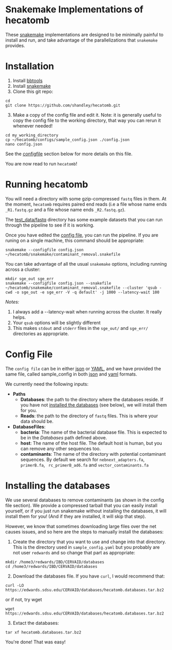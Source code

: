 # Snakemake Implementations of hecatomb

These [snakemake](https://snakemake.readthedocs.io/) implementations are designed to be minimally painful to install and run, and take advantage of the parallelizations that `snakemake` provides.

# Installation

1. Install [bbtools](https://jgi.doe.gov/data-and-tools/bbtools/bb-tools-user-guide/installation-guide/)
2. Install [snakemake](https://snakemake.readthedocs.io/en/stable/getting_started/installation.html)
3. Clone this git repo:
```
cd
git clone https://github.com/shandley/hecatomb.git
```

3. Make a copy of the config file and edit it. Note: it is generally useful to copy the config file to the working directory, that way you can rerun it whenever needed!
```
cd my_working_directory
cp ~/hecatomb/configs/sample_config.json ./config.json
nano config.json
```

See the [configfile](#configfile) section below for more details on this file.

You are now read to run `hecatomb`!

# Running hecatomb

You will need a directory with some gzip-compressed `fastq` files in them. At the moment, `hecatomb` requires paired end reads (i.e a file whose name ends `_R1.fastq.gz` and a file whose name ends `_R2.fastq.gz`).

The [test_data/fastq](../test_data/fastq) directory has some example datasets that you can run through the pipeline to see if it is working.

Once you have edited the [config file](#config-file), you can run the pipeline. If you are runing on a single machine, this command should be appropriate:

```
snakemake --configfile config.json ~/hecatomb/snakemake/contaminant_removal.snakefile
```

You can take advantage of all the usual `snakemake` options, including running across a cluster:

```
mkdir sge_out sge_err
snakemake --configfile config.json --snakefile ~/hecatomb/snakemake/contaminant_removal.snakefile --cluster 'qsub -cwd -o sge_out -e sge_err -V -q default' -j 1000 --latency-wait 100
```

*Notes:*
1. I always add a --latency-wait when running across the cluster. It really helps.
2. Your `qsub` options will be slightly different
3. This makes `stdout` and `stderr` files in the `sge_out/` and `sge_err/` directories as appropriate.


# Config File

The `config file` can be in either [json](https://www.json.org/) or [YAML](https://yaml.org/), and we have provided the same file, called sample_config in both [json](sample_config.json) and [yaml](sample_config.yaml) formats. 

We currently need the following inputs:

- **Paths**
    - **Databases**: the path to the directory where the databases reside. If you have not [installed the databases](installing-the-databases) (see below), we will install them for you.
    - **Reads**: the path to the directory of `fastq` files. This is where your data should be.
- **DatabaseFiles**:
    - **bacteria**: The name of the bacterial database file. This is expected to be in the *Databases* path defined above.
    - **host**: The name of the host file. The default host is human, but you can remove any other sequences too.
    - **contaminants**: The name of the directory with potential contaminant sequences. By default we search for `nebnext_adapters.fa`, `primerB.fa`, ` rc_primerB_ad6.fa` and `vector_contaminants.fa`

# Installing the databases

We use several databases to remove contaminants (as shown in the config file section). We provide a compressed tarball that you can easily install yourself, or if you just run snakemake without installing the databases, it will install them for you! (And if they are installed, it will skip that step).

However, we know that sometimes downloading large files over the net causes issues, and so here are the steps to manually install the databases:

1. Create the directory that you want to use and change into that directory. This is the directory used in `sample_config.yaml` but you probably are not user `redwards` and so change that part as appropriate:

```
mkdir /home3/redwards/IBD/CERVAID/databases
cd /home3/redwards/IBD/CERVAID/databases
```

2. Download the databases file. If you have `curl`, I would recommend that:

```
curl -LO https://edwards.sdsu.edu/CERVAID/databases/hecatomb.databases.tar.bz2
```

or if not, try wget

```
wget https://edwards.sdsu.edu/CERVAID/databases/hecatomb.databases.tar.bz2
```

3. Extact the databases:

```
tar xf hecatomb.databases.tar.bz2
```

You're done! That was easy!


